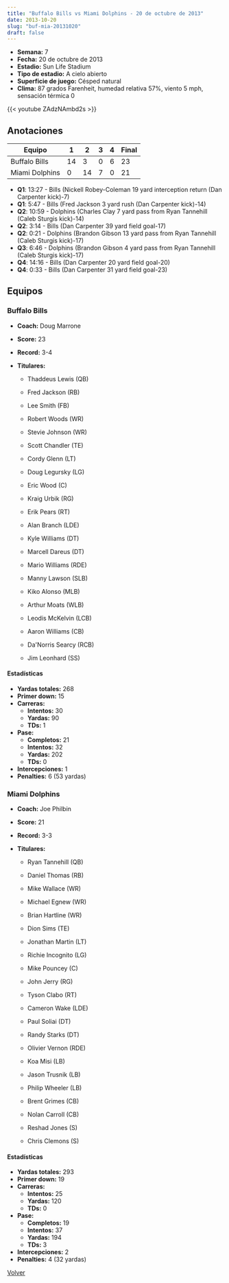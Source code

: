 ```yaml
---
title: "Buffalo Bills vs Miami Dolphins - 20 de octubre de 2013"
date: 2013-10-20
slug: "buf-mia-20131020"
draft: false
---
```


- **Semana:** 7
- **Fecha:** 20 de octubre de 2013
- **Estadio:** Sun Life Stadium
- **Tipo de estadio:** A cielo abierto
- **Superficie de juego:** Césped natural
- **Clima:** 87 grados Farenheit, humedad relativa 57%, viento 5 mph, sensación térmica 0


{{< youtube ZAdzNAmbd2s >}}


## Anotaciones
| Equipo | 1 | 2 | 3 | 4 | Final |
|--------|---|---|---|---|-------|
| Buffalo Bills  | 14 | 3 | 0 | 6  | 23 |
| Miami Dolphins  | 0 | 14 | 7 | 0  | 21 |
- **Q1**: 13:27 - Bills (Nickell Robey-Coleman 19 yard interception return (Dan Carpenter kick)-7)
- **Q1**: 5:47 - Bills (Fred Jackson 3 yard rush (Dan Carpenter kick)-14)
- **Q2**: 10:59 - Dolphins (Charles Clay 7 yard pass from Ryan Tannehill (Caleb Sturgis kick)-14)
- **Q2**: 3:14 - Bills (Dan Carpenter 39 yard field goal-17)
- **Q2**: 0:21 - Dolphins (Brandon Gibson 13 yard pass from Ryan Tannehill (Caleb Sturgis kick)-17)
- **Q3**: 6:46 - Dolphins (Brandon Gibson 4 yard pass from Ryan Tannehill (Caleb Sturgis kick)-17)
- **Q4**: 14:16 - Bills (Dan Carpenter 20 yard field goal-20)
- **Q4**: 0:33 - Bills (Dan Carpenter 31 yard field goal-23)


## Equipos


### Buffalo Bills
* **Coach:** Doug Marrone
* **Score:** 23
* **Record:** 3-4
* **Titulares:** 

  * Thaddeus Lewis (QB) 

  * Fred Jackson (RB) 

  * Lee Smith (FB) 

  * Robert Woods (WR) 

  * Stevie Johnson (WR) 

  * Scott Chandler (TE) 

  * Cordy Glenn (LT) 

  * Doug Legursky (LG) 

  * Eric Wood (C) 

  * Kraig Urbik (RG) 

  * Erik Pears (RT) 

  * Alan Branch (LDE) 

  * Kyle Williams (DT) 

  * Marcell Dareus (DT) 

  * Mario Williams (RDE) 

  * Manny Lawson (SLB) 

  * Kiko Alonso (MLB) 

  * Arthur Moats (WLB) 

  * Leodis McKelvin (LCB) 

  * Aaron Williams (CB) 

  * Da'Norris Searcy (RCB) 

  * Jim Leonhard (SS) 

#### Estadísticas
* **Yardas totales:** 268
* **Primer down:** 15
* **Carreras:**
  * **Intentos:** 30
  * **Yardas:** 90
  * **TDs:** 1
* **Pase:**
  * **Completos:** 21
  * **Intentos:** 32
  * **Yardas:** 202
  * **TDs:** 0
* **Intercepciones:** 1
* **Penalties:** 6 (53 yardas)

### Miami Dolphins
* **Coach:** Joe Philbin
* **Score:** 21
* **Record:** 3-3
* **Titulares:** 

  * Ryan Tannehill (QB) 

  * Daniel Thomas (RB) 

  * Mike Wallace (WR) 

  * Michael Egnew (WR) 

  * Brian Hartline (WR) 

  * Dion Sims (TE) 

  * Jonathan Martin (LT) 

  * Richie Incognito (LG) 

  * Mike Pouncey (C) 

  * John Jerry (RG) 

  * Tyson Clabo (RT) 

  * Cameron Wake (LDE) 

  * Paul Soliai (DT) 

  * Randy Starks (DT) 

  * Olivier Vernon (RDE) 

  * Koa Misi (LB) 

  * Jason Trusnik (LB) 

  * Philip Wheeler (LB) 

  * Brent Grimes (CB) 

  * Nolan Carroll (CB) 

  * Reshad Jones (S) 

  * Chris Clemons (S) 

#### Estadísticas
* **Yardas totales:** 293
* **Primer down:** 19
* **Carreras:**
  * **Intentos:** 25
  * **Yardas:** 120
  * **TDs:** 0
* **Pase:**
  * **Completos:** 19
  * **Intentos:** 37
  * **Yardas:** 194
  * **TDs:** 3
* **Intercepciones:** 2
* **Penalties:** 4 (32 yardas)


[Volver](/historia/2013)
